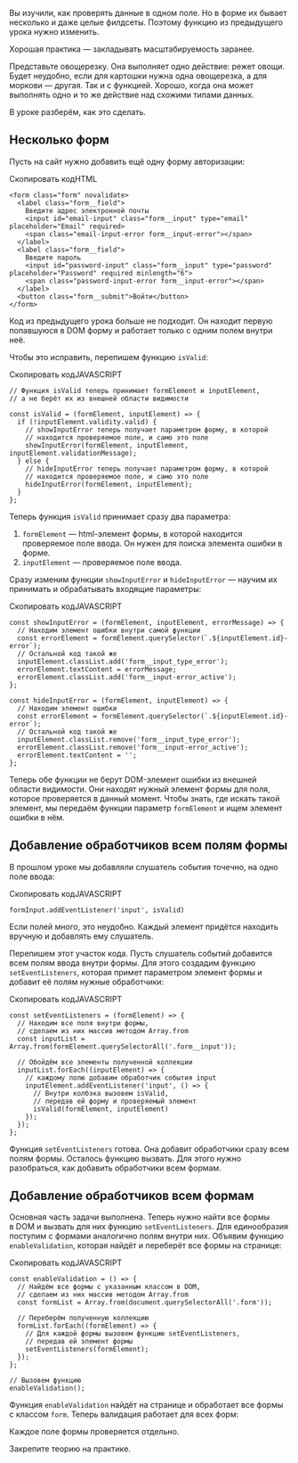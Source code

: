 

Вы изучили, как проверять данные в одном поле. Но в форме их бывает несколько и даже целые филдсеты. Поэтому функцию из предыдущего урока нужно изменить.

Хорошая практика — закладывать масштабируемость заранее.

Представьте овощерезку. Она выполняет одно действие: режет овощи. Будет неудобно, если для картошки нужна одна овощерезка, а для моркови — другая. Так и с функцией. Хорошо, когда она может выполнять одно и то же действие над схожими типами данных.

В уроке разберём, как это сделать.

## Несколько форм

Пусть на сайт нужно добавить ещё одну форму авторизации:

Скопировать кодHTML

```
<form class="form" novalidate>
  <label class="form__field">
    Введите адрес электронной почты
    <input id="email-input" class="form__input" type="email" placeholder="Email" required>
    <span class="email-input-error form__input-error"></span>
  </label>
  <label class="form__field">
    Введите пароль
    <input id="password-input" class="form__input" type="password" placeholder="Password" required minlength="6">
    <span class="password-input-error form__input-error"></span>
  </label>
  <button class="form__submit">Войти</button>
</form> 
```

Код из предыдущего урока больше не подходит. Он находит первую попавшуюся в DOM форму и работает только с одним полем внутри неё.

Чтобы это исправить, перепишем функцию `isValid`:

Скопировать кодJAVASCRIPT

```
// Функция isValid теперь принимает formElement и inputElement,
// а не берёт их из внешней области видимости

const isValid = (formElement, inputElement) => {
  if (!inputElement.validity.valid) {
    // showInputError теперь получает параметром форму, в которой
    // находится проверяемое поле, и само это поле
    showInputError(formElement, inputElement, inputElement.validationMessage);
  } else {
    // hideInputError теперь получает параметром форму, в которой
    // находится проверяемое поле, и само это поле
    hideInputError(formElement, inputElement);
  }
}; 
```

Теперь функция `isValid` принимает сразу два параметра:

1.  `formElement` — html-элемент формы, в которой находится проверяемое поле ввода. Он нужен для поиска элемента ошибки в форме.
2.  `inputElement` — проверяемое поле ввода.

Сразу изменим функции `showInputError` и `hideInputError` — научим их принимать и обрабатывать входящие параметры:

Скопировать кодJAVASCRIPT

```
const showInputError = (formElement, inputElement, errorMessage) => {
  // Находим элемент ошибки внутри самой функции
  const errorElement = formElement.querySelector(`.${inputElement.id}-error`);
  // Остальной код такой же
  inputElement.classList.add('form__input_type_error');
  errorElement.textContent = errorMessage;
  errorElement.classList.add('form__input-error_active');
};

const hideInputError = (formElement, inputElement) => {
  // Находим элемент ошибки
  const errorElement = formElement.querySelector(`.${inputElement.id}-error`);
  // Остальной код такой же
  inputElement.classList.remove('form__input_type_error');
  errorElement.classList.remove('form__input-error_active');
  errorElement.textContent = '';
}; 
```

Теперь обе функции не берут DOM-элемент ошибки из внешней области видимости. Они находят нужный элемент формы для поля, которое проверяется в данный момент. Чтобы знать, где искать такой элемент, мы передаём функции параметр `formElement` и ищем элемент ошибки в нём.

## Добавление обработчиков всем полям формы

В прошлом уроке мы добавляли слушатель события точечно, на одно поле ввода:

Скопировать кодJAVASCRIPT

```
formInput.addEventListener('input', isValid) 
```

Если полей много, это неудобно. Каждый элемент придётся находить вручную и добавлять ему слушатель.

Перепишем этот участок кода. Пусть слушатель событий добавится всем полям ввода внутри формы. Для этого создадим функцию `setEventListeners`, которая примет параметром элемент формы и добавит её полям нужные обработчики:

Скопировать кодJAVASCRIPT

```
const setEventListeners = (formElement) => {
  // Находим все поля внутри формы,
  // сделаем из них массив методом Array.from
  const inputList = Array.from(formElement.querySelectorAll('.form__input'));

  // Обойдём все элементы полученной коллекции
  inputList.forEach((inputElement) => {
    // каждому полю добавим обработчик события input
    inputElement.addEventListener('input', () => {
      // Внутри колбэка вызовем isValid,
      // передав ей форму и проверяемый элемент
      isValid(formElement, inputElement)
    });
  });
}; 
```

Функция `setEventListeners` готова. Она добавит обработчики сразу всем полям формы. Осталось функцию вызвать. Для этого нужно разобраться, как добавить обработчики всем формам.

## Добавление обработчиков всем формам

Основная часть задачи выполнена. Теперь нужно найти все формы в DOM и вызвать для них функцию `setEventListeners`. Для единообразия поступим с формами аналогично полям внутри них. Объявим функцию `enableValidation`, которая найдёт и переберёт все формы на странице:

Скопировать кодJAVASCRIPT

```
const enableValidation = () => {
  // Найдём все формы с указанным классом в DOM,
  // сделаем из них массив методом Array.from
  const formList = Array.from(document.querySelectorAll('.form'));

  // Переберём полученную коллекцию
  formList.forEach((formElement) => {
    // Для каждой формы вызовем функцию setEventListeners,
    // передав ей элемент формы
    setEventListeners(formElement);
  });
};

// Вызовем функцию
enableValidation(); 
```

Функция `enableValidation` найдёт на странице и обработает все формы с классом `form`. Теперь валидация работает для всех форм:

Каждое поле формы проверяется отдельно.

Закрепите теорию на практике.